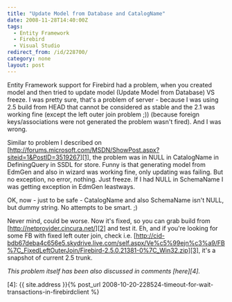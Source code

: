 ```yaml
---
title: "Update Model from Database and CatalogName"
date: 2008-11-28T14:40:00Z
tags:
  - Entity Framework
  - Firebird
  - Visual Studio
redirect_from: /id/228700/
category: none
layout: post
---
```

Entity Framework support for Firebird had a problem, when you created model and then tried to update model (Update Model from Database) VS freeze. I was pretty sure, that's a problem of server - because I was using 2.5 build from HEAD that cannot be considered as stable and the 2.1 was working fine (except the left outer join problem ;)) (because foreign keys/associations were not generated the problem wasn't fired). And I was wrong.

Similar to problem I described on [http://forums.microsoft.com/MSDN/ShowPost.aspx?siteid=1&PostID=3519267][1], the problem was in NULL in CatalogName in DefiningQuery in SSDL for store. Funny is that generating model from EdmGen and also in wizard was working fine, only updating was failing. But no exception, no error, nothing. Just freeze. If I had NULL in SchemaName I was getting exception in EdmGen leastways.

OK, now - just to be safe - CatalogName and also SchemaName isn't NULL, but dummy string. No attempts to be smart. ;)

Never mind, could be worse. Now it's fixed, so you can grab build from [http://netprovider.cincura.net/][2] and test it. Eh, and if you're looking for some FB with fixed left outer join, check i.e. [http://cid-bdb67deba4c656e5.skydrive.live.com/self.aspx/Ve%c5%99ejn%c3%a9/FB%7C_FixedLeftOuterJoin/Firebird-2.5.0.21381-0%7C_Win32.zip][3], it's a snapshot of current 2.5 trunk.

_This problem itself has been also discussed in comments [here][4]._

[1]: http://forums.microsoft.com/MSDN/ShowPost.aspx?siteid=1&PostID=3519267
[2]: http://netprovider.cincura.net/
[3]: http://cid-bdb67deba4c656e5.skydrive.live.com/self.aspx/Ve%c5%99ejn%c3%a9/FB%7C_FixedLeftOuterJoin/Firebird-2.5.0.21381-0%7C_Win32.zip
[4]: {{ site.address }}{% post_url 2008-10-20-228524-timeout-for-wait-transactions-in-firebirdclient %}
